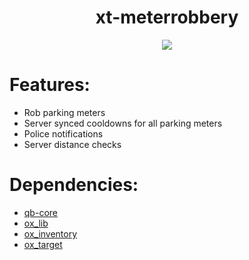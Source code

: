 <div align="center">
  <h1>xt-meterrobbery</h1>
  <a href="https://dsc.gg/xtdev"> <img align="center" src="https://user-images.githubusercontent.com/101474430/233859688-2b3b9ecc-41c8-41a6-b2e3-a9f1aad473ee.gif"/></a><br>
</div>

# Features:
- Rob parking meters
- Server synced cooldowns for all parking meters
- Police notifications
- Server distance checks

# Dependencies:
- [qb-core](https://github.com/qbcore-framework/qb-core)
- [ox_lib](https://github.com/overextended/ox_lib/releases)
- [ox_inventory](https://github.com/overextended/ox_inventory/releases)
- [ox_target](https://github.com/overextended/ox_target/releases)
